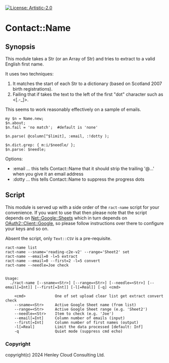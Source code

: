 [![License: Artistic-2.0](https://img.shields.io/badge/License-Artistic%202.0-0298c3.svg)](https://opensource.org/licenses/Artistic-2.0)

# Contact::Name 

## Synopsis

This module takes a Str (or an Array of Str) and tries to extract to a valid English first name.

It uses two techniques:
1. It matches the start of each Str to a dictionary (based on Scotland 2007 birth registrations).
2. Failing that if takes the text to the left of the first "dot" character such as <[.-_]>.

This seems to work reasonably effectively on a sample of emails.

```perl6
my $n = Name.new;
$n.about;
$n.fail = 'no match';  #default is 'none'

$n.parse( @column[^$limit], :email, :!dotty );

$n.dict.grep: { m:i/$needle/ };
$n.parse: $needle;
```

Options:
- :email ... this tells Contact::Name that it should strip the trailing '@...' when you give it an email address
- :dotty ... this tells Contact::Name to suppress the progress dots


## Script

This module is served up with a side order of the ```ract-name``` script for your convenience. If you want to use that then please note that the script depends on [Net::Google::Sheets](https://github.com/librasteve/raku-Net-Google-Sheets) which in turn depends on [OAuth2::Client::Google](https://github.com/bduggan/p6-oauth2-client-google), so please follow instructions over there to configure your keys and so on.

Absent the script, only ```Text::CSV``` is a pre-requisite.

```
ract-name list
ract-name --sname='reading-c2e-v2' --range='Sheet2' set
ract-name --email=0 -l=5 extract
ract-name --email=0 --first=2 -l=5 convert
ract-name --needle=Joe check


Usage:
  ./ract-name [--sname=<Str>] [--range=<Str>] [--needle=<Str>] [--email[=Int]] [--first[=Int]] [-l[=Real]] [-q] <cmd>
  
    <cmd>             One of set upload clear list get extract convert check
    --sname=<Str>     Active Google Sheet name (from list)
    --range=<Str>     Active Google Sheet range (e.g. 'Sheet2')
    --needle=<Str>    Item to check (e.g. 'Joe')
    --email[=Int]     Column number of emails (input)
    --first[=Int]     Column number of first names (output)
    -l[=Real]         Limit the data processed [default: Inf]
    -q                Quiet mode (suppress cmd echo)
```

### Copyright
copyright(c) 2024 Henley Cloud Consulting Ltd.

